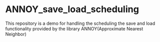 # ANNOY_save_load_scheduling
This repository is a demo for handling the scheduling the save and load functionality provided by the library ANNOY(Approximate Nearest Neighbor)
